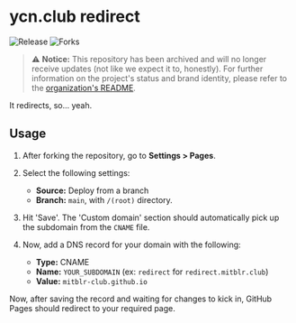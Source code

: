 # ycn.club redirect

![Release](https://img.shields.io/github/v/release/YCN-club/redirect)
![Forks](https://img.shields.io/github/forks/YCN-club/redirect?style=flat)

> ⚠️ **Notice:** This repository has been archived and will no longer receive updates (not like we expect it to, honestly). For further information on the project's status and brand identity, please refer to the [organization's README](https://github.com/orgs/YCN-club).

It redirects, so... yeah.

## Usage

1. After forking the repository, go to **Settings > Pages**.

2. Select the following settings:

	- **Source:** Deploy from a branch
	- **Branch:** `main`, with `/(root)` directory.

3. Hit 'Save'. The 'Custom domain' section should automatically pick up the subdomain from the `CNAME` file.

4. Now, add a DNS record for your domain with the following:

	- **Type:** CNAME
	- **Name:** `YOUR_SUBDOMAIN` (ex: `redirect` for `redirect.mitblr.club`)
	- **Value:** `mitblr-club.github.io`

Now, after saving the record and waiting for changes to kick in, GitHub Pages should redirect to your required page.

